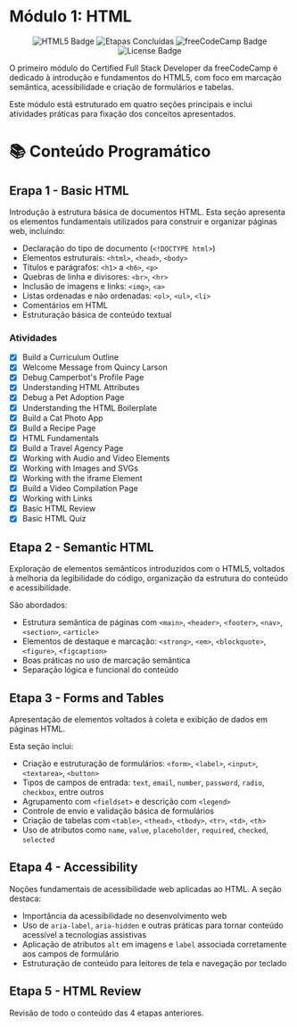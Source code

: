 # Módulo 1: HTML

<p align="center">
  <img src="https://img.shields.io/badge/HTML5-E34F26?style=for-the-badge&logo=html5&logoColor=white" alt="HTML5 Badge"/>
  <img src="https://img.shields.io/badge/Etapas%20Concluídas-5%20de%205-success?style=for-the-badge&logo=progress" alt="Etapas Concluídas"/>
  <img src="https://img.shields.io/badge/freeCodeCamp-Certified%20Curriculum-006400?style=for-the-badge&logo=freecodecamp&logoColor=white" alt="freeCodeCamp Badge"/>
  <img src="https://img.shields.io/github/license/ahaerdy/Freecodecamp-Learning?style=for-the-badge" alt="License Badge"/>
</p>

O primeiro módulo do Certified Full Stack Developer da freeCodeCamp é dedicado à introdução e fundamentos do HTML5, com foco em marcação semântica, acessibilidade e criação de formulários e tabelas.

Este módulo está estruturado em quatro seções principais e inclui atividades práticas para fixação dos conceitos apresentados.

# 📚 Conteúdo Programático

## Erapa 1 - Basic HTML

Introdução à estrutura básica de documentos HTML. Esta seção apresenta os elementos fundamentais utilizados para construir e organizar páginas web, incluindo:

- Declaração do tipo de documento (`<!DOCTYPE html>`)
- Elementos estruturais: `<html>`, `<head>`, `<body>`
- Títulos e parágrafos: `<h1>` a `<h6>`, `<p>`
- Quebras de linha e divisores: `<br>`, `<hr>`
- Inclusão de imagens e links: `<img>`, `<a>`
- Listas ordenadas e não ordenadas: `<ol>`, `<ul>`, `<li>`
- Comentários em HTML
- Estruturação básica de conteúdo textual

### Atividades

- [x] Build a Curriculum Outline
- [x] Welcome Message from Quincy Larson
- [x] Debug Camperbot's Profile Page
- [x] Understanding HTML Attributes
- [x] Debug a Pet Adoption Page
- [x] Understanding the HTML Boilerplate
- [x] Build a Cat Photo App
- [x] Build a Recipe Page
- [x] HTML Fundamentals
- [x] Build a Travel Agency Page
- [x] Working with Audio and Video Elements
- [x] Working with Images and SVGs
- [x] Working with the iframe Element
- [x] Build a Video Compilation Page
- [x] Working with Links
- [x] Basic HTML Review
- [x] Basic HTML Quiz
 
## Etapa 2 - Semantic HTML

Exploração de elementos semânticos introduzidos com o HTML5, voltados à melhoria da legibilidade do código, organização da estrutura do conteúdo e acessibilidade. 

São abordados:

- Estrutura semântica de páginas com `<main>`, `<header>`, `<footer>`, `<nav>`, `<section>`, `<article>`
- Elementos de destaque e marcação: `<strong>`, `<em>`, `<blockquote>`, `<figure>`, `<figcaption>`
- Boas práticas no uso de marcação semântica
- Separação lógica e funcional do conteúdo

## Etapa 3 - Forms and Tables

Apresentação de elementos voltados à coleta e exibição de dados em páginas HTML. 

Esta seção inclui:

- Criação e estruturação de formulários: `<form>`, `<label>`, `<input>`, `<textarea>`, `<button>`
- Tipos de campos de entrada: `text`, `email`, `number`, `password`, `radio`, `checkbox`, entre outros
- Agrupamento com `<fieldset>` e descrição com `<legend>`
- Controle de envio e validação básica de formulários
- Criação de tabelas com `<table>`, `<thead>`, `<tbody>`, `<tr>`, `<td>`, `<th>`
- Uso de atributos como `name`, `value`, `placeholder`, `required`, `checked`, `selected`

## Etapa 4 - Accessibility

Noções fundamentais de acessibilidade web aplicadas ao HTML. A seção destaca:

- Importância da acessibilidade no desenvolvimento web
- Uso de `aria-label`, `aria-hidden` e outras práticas para tornar conteúdo acessível a tecnologias assistivas
- Aplicação de atributos `alt` em imagens e `label` associada corretamente aos campos de formulário
- Estruturação de conteúdo para leitores de tela e navegação por teclado

## Etapa 5 - HTML Review

Revisão de todo o conteúdo das 4 etapas anteriores.

